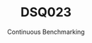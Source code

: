 ---
layout: default
title: DSQ023
subtitle: Continuous Benchmarking
selected: TPC-DS
expanded: Benchmarking
benchmark: /individual_results/DSQ023.html
---